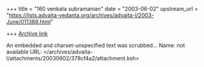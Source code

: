 +++
title = "160 venkata  subramanian"
date = "2003-06-02"
upstream_url = "https://lists.advaita-vedanta.org/archives/advaita-l/2003-June/011389.html"

+++
[Archive link](https://lists.advaita-vedanta.org/archives/advaita-l/2003-June/011389.html)

An embedded and charset-unspecified text was scrubbed...
Name: not available
URL: </archives/advaita-l/attachments/20030602/378cf4a2/attachment.ksh>
